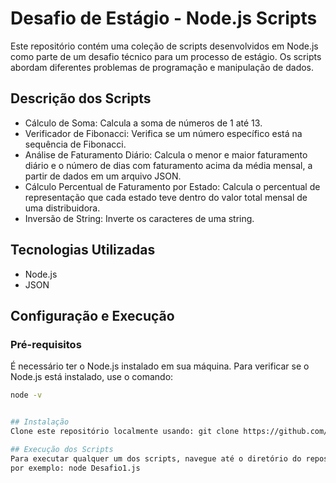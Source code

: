 # Desafio de Estágio - Node.js Scripts

Este repositório contém uma coleção de scripts desenvolvidos em Node.js como parte de um desafio técnico para um processo de estágio. Os scripts abordam diferentes problemas de programação e manipulação de dados.

## Descrição dos Scripts

- Cálculo de Soma: Calcula a soma de números de 1 até 13.
- Verificador de Fibonacci: Verifica se um número específico está na sequência de Fibonacci.
- Análise de Faturamento Diário: Calcula o menor e maior faturamento diário e o número de dias com faturamento acima da média mensal, a partir de dados em um arquivo JSON.
- Cálculo Percentual de Faturamento por Estado: Calcula o percentual de representação que cada estado teve dentro do valor total mensal de uma distribuidora.
- Inversão de String: Inverte os caracteres de uma string.

## Tecnologias Utilizadas

- Node.js
- JSON

## Configuração e Execução

### Pré-requisitos

É necessário ter o Node.js instalado em sua máquina. Para verificar se o Node.js está instalado, use o comando:

```bash
node -v


## Instalação
Clone este repositório localmente usando: git clone https://github.com/eduadg/EstagioSP.git

## Execução dos Scripts
Para executar qualquer um dos scripts, navegue até o diretório do repositório clonado e execute: node nome_do_script.js
por exemplo: node Desafio1.js
